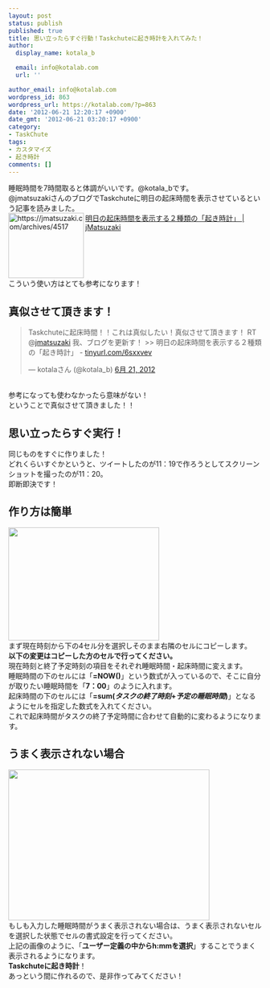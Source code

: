 ```yaml
---
layout: post
status: publish
published: true
title: 思い立ったらすぐ行動！Taskchuteに起き時計を入れてみた！
author:
  display_name: kotala_b

  email: info@kotalab.com
  url: ''

author_email: info@kotalab.com
wordpress_id: 863
wordpress_url: https://kotalab.com/?p=863
date: '2012-06-21 12:20:17 +0900'
date_gmt: '2012-06-21 03:20:17 +0900'
category:
- TaskChute
tags:
- カスタマイズ
- 起き時計
comments: []
---
```

<p>睡眠時間を7時間取ると体調がいいです。@kotala_bです。<br />
@jmatsuzakiさんのブログでTaskchuteに明日の起床時間を表示させているという記事を読みました。<br />
<a href="https://jmatsuzaki.com/archives/4517" target="_blank"><img title="明日の起床時間を表示する２種類の「起き時計」 | jMatsuzaki" src="https://capture.heartrails.com/150x130?https://jmatsuzaki.com/archives/4517" alt="https://jmatsuzaki.com/archives/4517" width="150" height="130" align="left" /></a><a href="https://jmatsuzaki.com/archives/4517" title="明日の起床時間を表示する２種類の「起き時計」 | jMatsuzaki" target="_blank">明日の起床時間を表示する２種類の「起き時計」 | jMatsuzaki</a><br style="clear:both;" />こういう使い方はとても参考になります！<br />
</p>
<!--more-->
<h2>真似させて頂きます！</h2>
<blockquote class="twitter-tweet" data-in-reply-to="215436500916109312" lang="ja"><p>Taskchuteに起床時間！！これは真似したい！真似させて頂きます！ RT @<a href="https://twitter.com/jmatsuzaki">jmatsuzaki</a> 我、ブログを更新す！ >> 明日の起床時間を表示する２種類の「起き時計」 - <a href="http://t.co/XLKeFTD0" title="http://tinyurl.com/6sxxvev">tinyurl.com/6sxxvev</a></p>
<p>&mdash; kotalaさん (@kotala_b) <a href="https://twitter.com/kotala_b/status/215629997224894464" data-datetime="2012-06-21T02:19:32+00:00">6月 21, 2012</a></p></blockquote>
<p><script src="//platform.twitter.com/widgets.js" charset="utf-8"></script><br />
参考になっても使わなかったら意味がない！<br />
ということで真似させて頂きました！！</p>
<h2>思い立ったらすぐ実行！</h2>
<p>同じものをすぐに作りました！<br />
どれくらいすぐかというと、ツイートしたのが11：19で作ろうとしてスクリーンショットを撮ったのが11：20。<br />
即断即決です！</p>
<h2>作り方は簡単</h2>
<p><a href="https://kotalab.com/wp-content/uploads/okidokei_120621_02.jpg"><img src="https://kotalab.com/wp-content/uploads/okidokei_120621_02.jpg" alt="" title="okidokei_120621_02" width="300" height="225" class="alignnone size-full wp-image-866" /></a><br />
まず現在時刻から下の4セル分を選択しそのまま右隣のセルにコピーします。<br />
<strong>以下の変更はコピーした方のセルで行ってください。</strong><br />
現在時刻と終了予定時刻の項目をそれぞれ睡眠時間・起床時間に変えます。<br />
睡眠時間の下のセルには「<strong>=NOW()</strong>」という数式が入っているので、そこに自分が取りたい睡眠時間を「<strong>7：00</strong>」のように入れます。<br />
起床時間の下のセルには「<strong>=sum(<em>タスクの終了時刻</em>+<em>予定の睡眠時間</em>)</strong>」となるようにセルを指定した数式を入れてください。<br />
これで起床時間がタスクの終了予定時間に合わせて自動的に変わるようになります。</p>
<h2>うまく表示されない場合</h2>
<p><a href="https://kotalab.com/wp-content/uploads/okidokei_120621_01.jpg"><img src="https://kotalab.com/wp-content/uploads/okidokei_120621_01.jpg" alt="" title="okidokei_120621_01" width="400" height="300" class="alignnone size-full wp-image-865" /></a><br />
もしも入力した睡眠時間がうまく表示されない場合は、うまく表示されないセルを選択した状態でセルの書式設定を行ってください。<br />
上記の画像のように、「<strong>ユーザー定義の中からh:mmを選択</strong>」することでうまく表示されるようになります。<br />
<strong>Taskchuteに起き時計</strong>！<br />
あっという間に作れるので、是非作ってみてください！</p>
